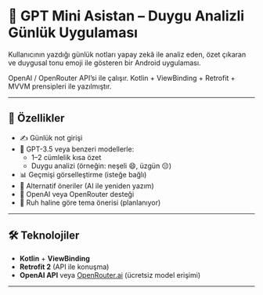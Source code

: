 # 🤖 GPT Mini Asistan – Duygu Analizli Günlük Uygulaması

Kullanıcının yazdığı günlük notları yapay zekâ ile analiz eden, özet çıkaran ve duygusal tonu emoji ile gösteren bir Android uygulaması.  

OpenAI / OpenRouter API’si ile çalışır. Kotlin + ViewBinding + Retrofit + MVVM prensipleri ile yazılmıştır.

---

## 🚀 Özellikler

- ✍️ Günlük not girişi
- 🧠 GPT-3.5 veya benzeri modellerle:
  - 1–2 cümlelik kısa özet
  - Duygu analizi (örneğin: neşeli 😄, üzgün 😔)
- 📊 Geçmişi görselleştirme (isteğe bağlı)
- 🔁 Alternatif öneriler (AI ile yeniden yazım)
- 📡 OpenAI veya OpenRouter desteği
- 🌙 Ruh haline göre tema önerisi (planlanıyor)

---

## 🛠️ Teknolojiler

- **Kotlin** + **ViewBinding**
- **Retrofit 2** (API ile konuşma)
- **OpenAI API** veya [OpenRouter.ai](https://openrouter.ai) (ücretsiz model erişimi)

---

